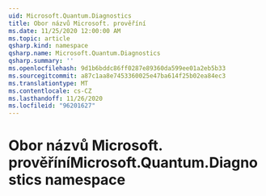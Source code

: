 ```yaml
---
uid: Microsoft.Quantum.Diagnostics
title: Obor názvů Microsoft. prověříní
ms.date: 11/25/2020 12:00:00 AM
ms.topic: article
qsharp.kind: namespace
qsharp.name: Microsoft.Quantum.Diagnostics
qsharp.summary: ''
ms.openlocfilehash: 9d1b6bddc86ff0287e89360da599ee01a2eb5b33
ms.sourcegitcommit: a87c1aa8e7453360025e47ba614f25b02ea84ec3
ms.translationtype: MT
ms.contentlocale: cs-CZ
ms.lasthandoff: 11/26/2020
ms.locfileid: "96201627"
---
```

# <a name="microsoftquantumdiagnostics-namespace"></a><span data-ttu-id="f8a34-102">Obor názvů Microsoft. prověříní</span><span class="sxs-lookup"><span data-stu-id="f8a34-102">Microsoft.Quantum.Diagnostics namespace</span></span>



